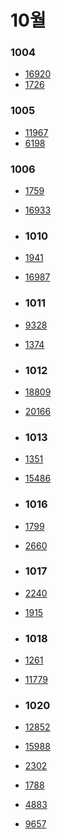 # 10월

### 1004

- [16920](https://www.acmicpc.net/problem/16920)
- [1726](https://www.acmicpc.net/problem/1726)

### 1005

- [11967](https://www.acmicpc.net/problem/11967)
- [6198](https://www.acmicpc.net/problem/6198)

### 1006

- [1759](https://www.acmicpc.net/problem/1759)
- [16933](https://www.acmicpc.net/problem/16933)

- ### 1010

- [1941](https://www.acmicpc.net/problem/1941)
- [16987](https://www.acmicpc.net/problem/16987)

- ### 1011

- [9328](https://www.acmicpc.net/problem/9328)
- [1374](https://www.acmicpc.net/problem/1374)

- ### 1012

- [18809](https://www.acmicpc.net/problem/18809)
- [20166](https://www.acmicpc.net/problem/20166)

- ### 1013

- [1351](https://www.acmicpc.net/problem/1351)
- [15486](https://www.acmicpc.net/problem/15486)

- ### 1016

- [1799](https://www.acmicpc.net/problem/1799)
- [2660](https://www.acmicpc.net/problem/2660)

- ### 1017

- [2240](https://www.acmicpc.net/problem/2240)
- [1915](https://www.acmicpc.net/problem/1915)

- ### 1018

- [1261](https://www.acmicpc.net/problem/1261)
- [11779](https://www.acmicpc.net/problem/11779)

- ### 1020

- [12852](https://www.acmicpc.net/problem/12852)
- [15988](https://www.acmicpc.net/problem/15988)
- [2302](https://www.acmicpc.net/problem/2302)
- [1788](https://www.acmicpc.net/problem/1788)
- [4883](https://www.acmicpc.net/problem/4883)
- [9657](https://www.acmicpc.net/problem/9657)